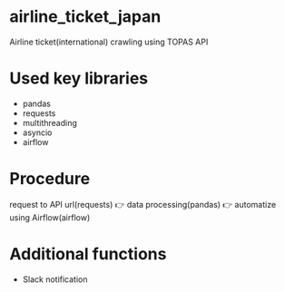 # airline_ticket_japan
Airline ticket(international) crawling using TOPAS API

# Used key libraries
- pandas
- requests
- multithreading
- asyncio
- airflow

# Procedure
request to API url(requests) 👉 data processing(pandas) 👉 automatize using Airflow(airflow)

# Additional functions
- Slack notification
